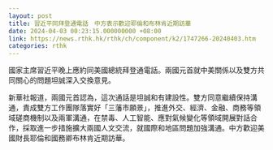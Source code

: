 ```yaml
---
layout: post
title: 習近平同拜登通電話　中方表示歡迎耶倫和布林肯近期訪華
date: 2024-04-03 00:23:15.000000000 +08:00
link: https://news.rthk.hk/rthk/ch/component/k2/1747266-20240403.htm
categories: rthk
---
```


國家主席習近平晚上應約同美國總統拜登通電話。兩國元首就中美關係以及雙方共同關心的問題坦誠深入交換意見。

新華社報道，兩國元首認為，這次通話是坦誠和有建設性。雙方同意繼續保持溝通，責成雙方工作團隊落實好「三藩市願景」，推進外交、經濟、金融、商務等領域磋商機制以及兩軍溝通，在禁毒、人工智能、應對氣候變化等領域開展對話合作，採取進一步措施擴大兩國人文交流，就國際和地區問題加強溝通。中方歡迎美國財長耶倫和國務卿布林肯近期訪華。
